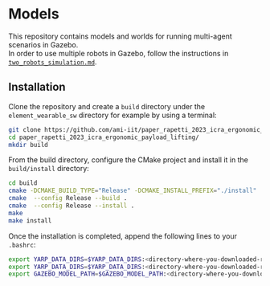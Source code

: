 # Models
This repository contains models and worlds for running multi-agent scenarios in Gazebo.  
In order to use multiple robots in Gazebo, follow the instructions in [`two_robots_simulation.md`](https://github.com/icub-tech-iit/documentation/blob/master/docs/icub_setup_multiple_robots/two_robots_simulation.md).

## Installation
Clone the repository and create a `build` directory under the `element_wearable_sw` directory for example by using a terminal:

~~~bash
git clone https://github.com/ami-iit/paper_rapetti_2023_icra_ergonomic_payload_lifting.git
cd paper_rapetti_2023_icra_ergonomic_payload_lifting/
mkdir build
~~~

From the build directory, configure the CMake project and install it in the `build/install` directory:

```bash
cd build
cmake -DCMAKE_BUILD_TYPE="Release" -DCMAKE_INSTALL_PREFIX="./install" ..
cmake  --config Release --build .
cmake  --config Release --install . 
make
make install
```

Once the installation is completed, append the following lines to your `.bashrc`:

```bash
export YARP_DATA_DIRS=$YARP_DATA_DIRS:<directory-where-you-downloaded-repository>/build/install/share/ergonomy-control
export YARP_DATA_DIRS=$YARP_DATA_DIRS:<directory-where-you-downloaded-repository>/build/install/share/ergonomy-control/robots
export GAZEBO_MODEL_PATH=$GAZEBO_MODEL_PATH:<directory-where-you-downloaded-repository>/build/install/share/ergonomy-control/robots
```
